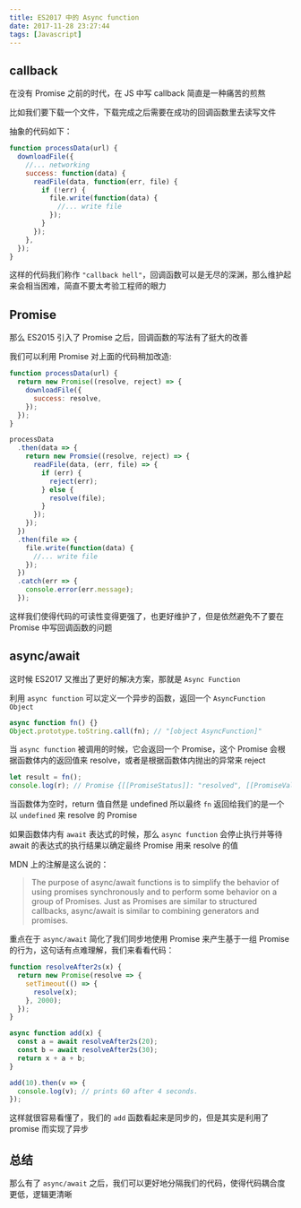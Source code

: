 ```yaml
---
title: ES2017 中的 Async function
date: 2017-11-28 23:27:44
tags: [Javascript]
---
```


## callback

在没有 Promise 之前的时代，在 JS 中写 callback 简直是一种痛苦的煎熬

比如我们要下载一个文件，下载完成之后需要在成功的回调函数里去读写文件

抽象的代码如下：

```js
function processData(url) {
  downloadFile({
    //... networking
    success: function(data) {
      readFile(data, function(err, file) {
        if (!err) {
          file.write(function(data) {
            //... write file
          });
        }
      });
    },
  });
}
```

这样的代码我们称作 `"callback hell"`，回调函数可以是无尽的深渊，那么维护起来会相当困难，简直不要太考验工程师的眼力

## Promise

那么 ES2015 引入了 Promise 之后，回调函数的写法有了挺大的改善

我们可以利用 Promise 对上面的代码稍加改造:

```js
function processData(url) {
  return new Promise((resolve, reject) => {
    downloadFile({
      success: resolve,
    });
  });
}

processData
  .then(data => {
    return new Promsie((resolve, reject) => {
      readFile(data, (err, file) => {
        if (err) {
          reject(err);
        } else {
          resolve(file);
        }
      });
    });
  })
  .then(file => {
    file.write(function(data) {
      //... write file
    });
  })
  .catch(err => {
    console.error(err.message);
  });
```

这样我们使得代码的可读性变得更强了，也更好维护了，但是依然避免不了要在 Promise 中写回调函数的问题

## async/await

这时候 ES2017 又推出了更好的解决方案，那就是 `Async Function`

利用 `async function` 可以定义一个异步的函数，返回一个 `AsyncFunction Object`

```js
async function fn() {}
Object.prototype.toString.call(fn); // "[object AsyncFunction]"
```

当 `async function` 被调用的时候，它会返回一个 Promise，这个 Promise 会根据函数体内的返回值来 resolve，或者是根据函数体内抛出的异常来 reject

```js
let result = fn();
console.log(r); // Promise {[[PromiseStatus]]: "resolved", [[PromiseValue]]: undefined}
```

当函数体为空时，return 值自然是 undefined 所以最终 `fn` 返回给我们的是一个以 `undefined` 来 resolve 的 Promise

如果函数体内有 `await` 表达式的时候，那么 `async function` 会停止执行并等待 await 的表达式的执行结果以确定最终 Promise 用来 resolve 的值

MDN 上的注解是这么说的：

> The purpose of async/await functions is to simplify the behavior of using promises synchronously and to perform some behavior on a group of Promises. Just as Promises are similar to structured callbacks, async/await is similar to combining generators and promises.

重点在于 `async/await` 简化了我们同步地使用 Promise 来产生基于一组 Promise 的行为，这句话有点难理解，我们来看看代码：

```js
function resolveAfter2s(x) {
  return new Promise(resolve => {
    setTimeout(() => {
      resolve(x);
    }, 2000);
  });
}

async function add(x) {
  const a = await resolveAfter2s(20);
  const b = await resolveAfter2s(30);
  return x + a + b;
}

add(10).then(v => {
  console.log(v); // prints 60 after 4 seconds.
});
```

这样就很容易看懂了，我们的 `add` 函数看起来是同步的，但是其实是利用了 promise 而实现了异步

## 总结

那么有了 `async/await` 之后，我们可以更好地分隔我们的代码，使得代码耦合度更低，逻辑更清晰
